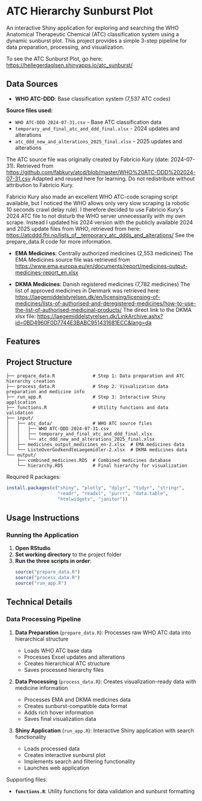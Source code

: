 # ATC Hierarchy Sunburst Plot

An interactive Shiny application for exploring and searching the WHO Anatomical Therapeutic Chemical (ATC) classification system using a dynamic sunburst plot. This project provides a simple 3-step pipeline for data preparation, processing, and visualization.

To see the ATC Sunburst Plot, go here:
https://hellegerdaolsen.shinyapps.io/atc_sunburst/

## Data Sources

- **WHO ATC-DDD**: Base classification system (7,537 ATC codes)

**Source files used:**
- `WHO ATC-DDD 2024-07-31.csv` - Base ATC classification data
- `temporary_and_final_atc_and_ddd_final.xlsx` - 2024 updates and alterations
- `atc_ddd_new_and_alterations_2025_final.xlsx` - 2025 updates and alterations

The ATC source file was originally created by Fabrício Kury (date: 2024-07-31).
Retrieved from https://github.com/fabkury/atcd/blob/master/WHO%20ATC-DDD%202024-07-31.csv
Adapted and reused here for learning. Do not redistribute without attribution to Fabrício Kury. 

Fabricio Kury also made an excellent WHO ATC-code scraping script available, but I noticed the WHO allows only very slow scraping (a robotic 10 seconds crawl delay rule). I therefore decided to use Fabricio Kury's 2024 ATC file to not disturb the WHO server unnecessarily with my own scrape. Instead I updated his 2024 version with the publicly available 2024 and 2025 update files from WHO, retrieved from here: https://atcddd.fhi.no/lists_of__temporary_atc_ddds_and_alterations/ 
See the prepare_data.R code for more information.

- **EMA Medicines**: Centrally authorized medicines (2,553 medicines)
The EMA Medicines source file was retrieved from https://www.ema.europa.eu/en/documents/report/medicines-output-medicines-report_en.xlsx

- **DKMA Medicines**: Danish registered medicines (7,782 medicines)
The list of approved medicines in Denmark was retrieved here: https://laegemiddelstyrelsen.dk/en/licensing/licensing-of-medicines/lists-of-authorised-and-deregistered-medicines/how-to-use-the-list-of-authorised-medicinal-products/ 
The direct link to the DKMA xlsx file:
 https://laegemiddelstyrelsen.dk/LinkArchive.ashx?id=0BD4960F0D7744E3BABC951431681ECC&lang=da 
## Features


## Project Structure

```
├── prepare_data.R              # Step 1: Data preparation and ATC hierarchy creation
├── process_data.R              # Step 2: Visualization data preparation and medicine info
├── run_app.R                   # Step 3: Interactive Shiny application
├── functions.R                 # Utility functions and data validation
├── input/
│   ├── atc_data/               # WHO ATC source files
│   │   ├── WHO ATC-DDD 2024-07-31.csv
│   │   ├── temporary_and_final_atc_and_ddd_final.xlsx
│   │   └── atc_ddd_new_and_alterations_2025_final.xlsx
│   ├── medicines_output_medicines_en-2.xlsx  # EMA medicines data
│   └── ListeOverGodkendteLaegemidler-2.xlsx  # DKMA medicines data
└── output/
    ├── combined_medicines.RDS  # Combined medicines database
    └── hierarchy.RDS           # Final hierarchy for visualization
```


Required R packages:
```r
install.packages(c("shiny", "plotly", "dplyr", "tidyr", "stringr", 
                   "readr", "readxl", "purrr", "data.table", 
                   "htmlwidgets", "janitor"))
```

## Usage Instructions

### Running the Application

1. **Open RStudio**
2. **Set working directory** to the project folder
3. **Run the three scripts in order**:
   ```r
   source("prepare_data.R")
   source("process_data.R") 
   source("run_app.R")
   ```

## Technical Details

### Data Processing Pipeline

1. **Data Preparation** (`prepare_data.R`):
Processes raw WHO ATC data into hierarchical structure
   - Loads WHO ATC base data
   - Processes Excel updates and alterations
   - Creates hierarchical ATC structure
   - Saves processed hierarchy files

2. **Data Processing** (`process_data.R`):
Creates visualization-ready data with medicine information
   - Processes EMA and DKMA medicines data
   - Creates sunburst-compatible data format
   - Adds rich hover information
   - Saves final visualization data

3. **Shiny Application** (`run_app.R`):
Interactive Shiny application with search functionality
   - Loads processed data
   - Creates interactive sunburst plot
   - Implements search and filtering functionality
   - Launches web application

Supporting files:
- **`functions.R`**: Utility functions for data validation and sunburst formatting

